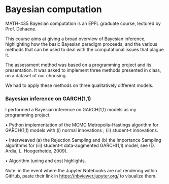 # Bayesian computation



MATH-435 Bayesian computation is an EPFL graduate course, lectured by Prof. Dehaene.

This course aims at giving a broad overview of Bayesian inference, highlighting how the basic Bayesian paradigm proceeds, 
and the various methods that can be used to deal with the computational issues that plague it.

The assessment method was based on a programming project and its presentation.
It was asked to implement three methods presented in class, on a dataset of our choosing.

We had to apply these methods on three qualitatively different models.


### Bayesian inference on GARCH(1,1)

I performed a Bayesian inference on GARCH(1,1) models as my programming project.

• Python implementation of the MCMC Metropolis-Hastings algorithm for GARCH(1,1) models with (i) normal innovations ; (ii) student-t innovations.

• Interweaved (a) the Rejection Sampling and (b) the Importance Sampling algorithms for (iii) student-t data-augmented GARCH(1,1) model, see (D. Ardia, L. Hoogerheide, 2009).

• Algorithm tuning and cost highlights.



Note: in the event where the Jupyter Notebooks are not rendering within GitHub, paste their link in https://nbviewer.jupyter.org/ to visualize them.
